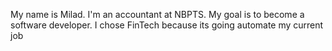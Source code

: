 My name is Milad. I'm an accountant at NBPTS. My goal is to become a software developer. I chose FinTech because its going automate my current job
